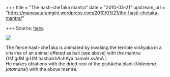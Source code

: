 +++
title = "The hasti-cheTaka mantra"
date = "2010-03-21"
upstream_url = "https://manasataramgini.wordpress.com/2010/03/21/the-hasti-chetaka-mantra/"

+++
Source: [here](https://manasataramgini.wordpress.com/2010/03/21/the-hasti-chetaka-mantra/).

[![](https://i2.wp.com/lh5.ggpht.com/_hjuA1bE0hBw/S3IzjqrsJyI/AAAAAAAABSg/D4JMAjdk5Po/s400/camera2.jpg)](http://picasaweb.google.com/lh/photo/TksmamsM-4rhj1TS_zaBlA?feat=embedwebsite)

The fierce hasti-cheTaka is animated by invoking the terrible vinAyaka in a charma of an animal offered as bali (see above) with the mantra:  
OM grIM grUM hastipishAchAya namaH svAhA \|  
He makes oblations with the dried root of the pishAcha plant (*Valeriana jatamansi*) with the above mantra.

